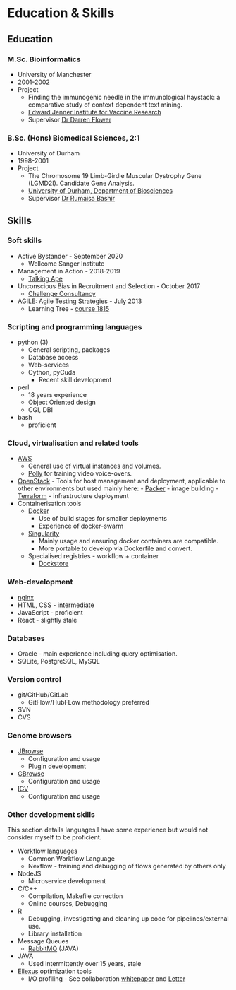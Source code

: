 # Education & Skills

## Education

### M.Sc. Bioinformatics

- University of Manchester
- 2001-2002
- Project
    - Finding the immunogenic needle in the immunological haystack: a comparative study of context dependent text mining.
    - [Edward Jenner Institute for Vaccine Research](http://www.jenner.ac.uk/home)
    - Supervisor [Dr Darren Flower](http://www.aston.ac.uk/lhs/staff/az-index/dr-darren-flower/)

### B.Sc. (Hons) Biomedical Sciences, 2:1

- University of Durham
- 1998-2001
- Project
    - The Chromosome 19 Limb-Girdle Muscular Dystrophy Gene (LGMD2I). Candidate Gene Analysis.
    - [University of Durham, Department of Biosciences](https://www.dur.ac.uk/biosciences/)
    - Supervisor [Dr Rumaisa Bashir](https://www.linkedin.com/in/rumaisa-bashir-ba7628153/)

## Skills

### Soft skills

- Active Bystander - September 2020
    - Wellcome Sanger Institute
- Management in Action - 2018-2019
    - [Talking Ape](https://www.talking-ape.com/)
- Unconscious Bias in Recruitment and Selection - October 2017
    - [Challenge Consultancy](https://www.challcon.com/)
- AGILE: Agile Testing Strategies - July 2013
    - Learning Tree - [course 1815][lt-agile-url]

### Scripting and programming languages

- python (3)
    - General scripting, packages
    - Database access
    - Web-services
    - Cython, pyCuda
        - Recent skill development
- perl
    - 18 years experience
    - Object Oriented design
    - CGI, DBI
- bash
    - proficient

### Cloud, virtualisation and related tools

- [AWS](https://aws.amazon.com/)
    - General use of virtual instances and volumes.
    - [Polly](https://aws.amazon.com/polly/) for training video voice-overs.
- [OpenStack](https://www.openstack.org/)
      - Tools for host management and deployment, applicable to other environments but used mainly here:
          - [Packer](https://www.packer.io/) - image building
          - [Terraform](https://www.terraform.io/) - infrastructure deployment
- Containerisation tools
    - [Docker](https://www.docker.com/)
        - Use of build stages for smaller deployments
        - Experience of docker-swarm
    - [Singularity](https://sylabs.io/singularity/)
        - Mainly usage and ensuring docker containers are compatible.
        - More portable to develop via Dockerfile and convert.
    - Specialised registries - workflow + container
        - [Dockstore](https://dockstore.org)

### Web-development

- [nginx](https://www.nginx.com/resources/wiki/)
- HTML, CSS - intermediate
- JavaScript - proficient
- React - slightly stale

### Databases

- Oracle - main experience including query optimisation.
- SQLite, PostgreSQL, MySQL

### Version control

- git/GitHub/GitLab
    - GitFlow/HubFLow methodology preferred
- SVN
- CVS

### Genome browsers

- [JBrowse](https://jbrowse.org)
    - Configuration and usage
    - Plugin development
- [GBrowse](http://gmod.org/wiki/GBrowse)
    - Configuration and usage
- [IGV](http://software.broadinstitute.org/software/igv/)
    - Configuration and usage

### Other development skills

This section details languages I have some experience but would not consider myself to be proficient.

- Workflow languages
    - Common Workflow Language
    - Nexflow - training and debugging of flows generated by others only
- NodeJS
    - Microservice development
- C/C++
    - Compilation, Makefile correction
    - Online courses, Debugging
- R
    - Debugging, investigating and cleaning up code for pipelines/external use.
    - Library installation
- Message Queues
    - [RabbitMQ][wwdocker-url] (JAVA)
- JAVA
    - Used intermittently over 15 years, stale
- [Ellexus](https://www.ellexus.com/) optimization tools
    - I/O profiling - See collaboration [whitepaper][whitepaper-url] and [Letter][altair-letter]

<!-- refs -->
[whitepaper-url]: https://www.ellexus.com/whitepaper-accelerating-wellcome-sanger-institutes-cloud-based-genomics-pipelines-through-i-o-profiling/
[altair-letter]: https://resources.altair.com/resfile_web_path/file-en/Mistral_CustomerStory_SangerInstitute_Letter_102220.pdf
[wwdocker-url]: https://github.com/cancerit/WwDocker
[lt-agile-url]: https://www.learningtree.co.uk/courses/1815/agile-testing-strategies-and-practices/
